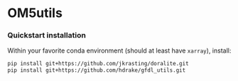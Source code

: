 # OM5utils

### Quickstart installation
Within your favorite conda environment (should at least have `xarray`), install:
```bash
pip install git+https://github.com/jkrasting/doralite.git
pip install git+https://github.com/hdrake/gfdl_utils.git
```
